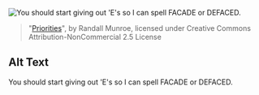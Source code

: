 ![You should start giving out 'E's so I can spell FACADE or DEFACED.](https://imgs.xkcd.com/comics/priorities.png)
> "[Priorities](https://xkcd.com/336/)", by Randall Munroe, licensed under Creative Commons Attribution-NonCommercial 2.5 License

## Alt Text
You should start giving out 'E's so I can spell FACADE or DEFACED.
